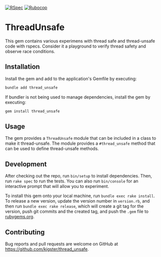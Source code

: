 [![RSpec](https://github.com/kigster/thread_unsafe/actions/workflows/rspec.yml/badge.svg)](https://github.com/kigster/thread_unsafe/actions/workflows/rspec.yml)
[![Rubocop](https://github.com/kigster/thread_unsafe/actions/workflows/rubocop.yml/badge.svg)](https://github.com/kigster/thread_unsafe/actions/workflows/rubocop.yml)

# ThreadUnsafe

This gem contains various experimens with thread safe and thread-unsafe code with rspecs. Consider it a playground to verify thread safety and observe race conditions.

## Installation

Install the gem and add to the application's Gemfile by executing:

```bash
bundle add thread_unsafe
```

If bundler is not being used to manage dependencies, install the gem by executing:

```bash
gem install thread_unsafe
```

## Usage

The gem provides a `ThreadUnsafe` module that can be included in a class to make it thread-unsafe. The module provides a `#thread_unsafe` method that can be used to define thread-unsafe methods.

## Development

After checking out the repo, run `bin/setup` to install dependencies. Then, run `rake spec` to run the tests. You can also run `bin/console` for an interactive prompt that will allow you to experiment.

To install this gem onto your local machine, run `bundle exec rake install`. To release a new version, update the version number in `version.rb`, and then run `bundle exec rake release`, which will create a git tag for the version, push git commits and the created tag, and push the `.gem` file to [rubygems.org](https://rubygems.org).

## Contributing

Bug reports and pull requests are welcome on GitHub at https://github.com/kigster/thread_unsafe.
